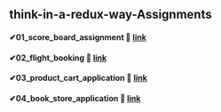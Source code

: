 ## think-in-a-redux-way-Assignments

#### ✔01_score_board_assignment 🎈 <a href="https://serene-kitten-dd7516.netlify.app/" target="_blank">link</a>  
#### ✔02_flight_booking 🎈 <a href="https://651c412ca4b17559f24b5d54--mellow-licorice-d7f7bb.netlify.app/" target="_blank">link</a>  
#### ✔03_product_cart_application 🎈 <a href="https://6526d20a29daf9008c0bc742--fabulous-basbousa-a23f34.netlify.app/" target="_blank">link</a>  
#### ✔04_book_store_application 🎈 <a href="https://65489385b9207a6c3440aec8--storied-treacle-e33aaf.netlify.app/" target="_blank">link</a>  

